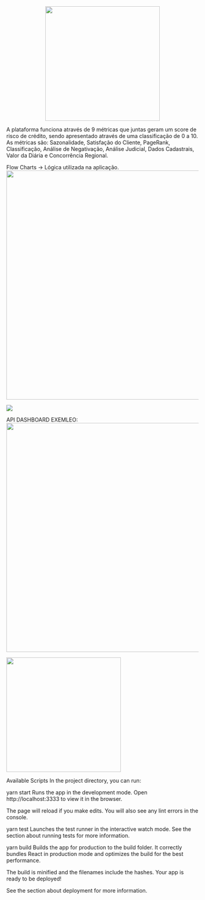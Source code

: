 <center>
  <img src="https://i.imgur.com/rgR1cYS.png" width="300px"> 
</center>

A plataforma funciona através de 9 métricas que juntas geram um score de risco de crédito, sendo apresentado através de uma classificação de 0 a 10.
As métricas são: Sazonalidade, Satisfação do Cliente, PageRank, Classificação, Análise de Negativação, Análise Judicial, Dados Cadastrais, Valor da Diária e Concorrência Regional.

Flow Charts -> Lógica utilizada na aplicação.<br>
<img src="https://i.imgur.com/sh0rZsv.jpg" width="600px">

<img src="https://i.imgur.com/ESYEYjp.jpg">

API DASHBOARD EXEMLEO: <br>
<img src="https://i.imgur.com/FlpWg4P.png" width="600px">


<img src="https://i.imgur.com/W88E9l6.png" width="300px">


Available Scripts
In the project directory, you can run:

yarn start
Runs the app in the development mode.
Open http://localhost:3333 to view it in the browser.

The page will reload if you make edits.
You will also see any lint errors in the console.

yarn test
Launches the test runner in the interactive watch mode.
See the section about running tests for more information.

yarn build
Builds the app for production to the build folder.
It correctly bundles React in production mode and optimizes the build for the best performance.

The build is minified and the filenames include the hashes.
Your app is ready to be deployed!

See the section about deployment for more information.
